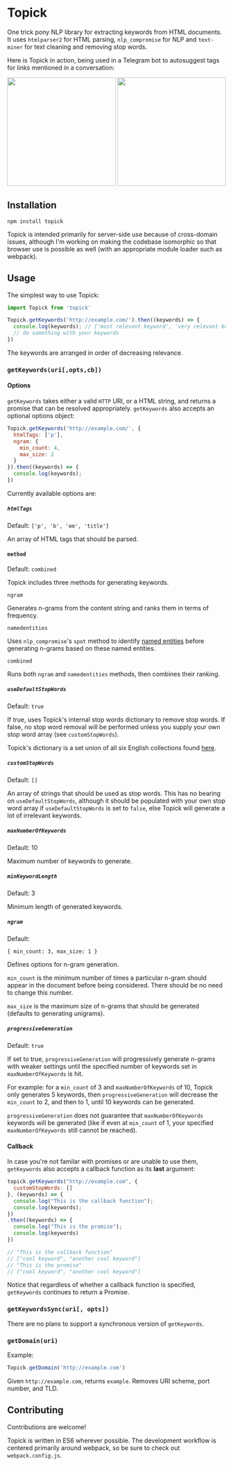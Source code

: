 # Topick

One trick pony NLP library for extracting keywords from HTML documents. It uses `htmlparser2` for HTML parsing, `nlp_compromise` for NLP and `text-miner` for text cleaning and removing stop words.

Here is Topick in action, being used in a Telegram bot to autosuggest tags for links mentioned in a conversation:

<img src="http://siawyoung.com/coding/2015-07-28-topick/mure-sneak-peek-1.jpg" width="250">
<img src="http://siawyoung.com/coding/2015-07-28-topick/mure-sneak-peek-2.jpg" width="250">

## Installation

`npm install topick`

Topick is intended primarily for server-side use because of cross-domain issues, although I'm working on making the codebase isomorphic so that browser use is possible as well (with an appropriate module loader such as webpack).

## Usage

The simplest way to use Topick:

```js
import Topick from 'topick'

Topick.getKeywords('http://example.com/').then((keywords) => {
  console.log(keywords); // ['most relevant keyword', 'very relevant keyword', 'somewhat relevant keyword']
  // do something with your keywords
})
```

The keywords are arranged in order of decreasing relevance.

### `getKeywords(uri[,opts,cb])`

#### Options

`getKeywords` takes either a valid `HTTP` URI, or a HTML string, and returns a promise that can be resolved appropriately. `getKeywords` also accepts an optional options object:

```js
Topick.getKeywords('http://example.com/', {
  htmlTags: ['p'],
  ngram: {
    min_count: 4,
    max_size: 2
  }
}).then((keywords) => {
  console.log(keywords);
})
```

Currently available options are:

##### `htmlTags`

Default: `['p', 'b', 'em', 'title']`

An array of HTML tags that should be parsed.

#### `method`

Default: `combined`

Topick includes three methods for generating keywords. 

`ngram`

Generates n-grams from the content string and ranks them in terms of frequency.

`namedentities`

Uses `nlp_compromise`'s `spot` method to identify [named entities](https://en.wikipedia.org/wiki/Named-entity_recognition) before generating n-grams based on these named entities.

`combined`

Runs both `ngram` and `namedentities` methods, then combines their ranking.

##### `useDefaultStopWords`

Default: `true`

If true, uses Topick's internal stop words dictionary to remove stop words. If false, no stop word removal will be performed unless you supply your own stop word array (see `customStopWords`).

Topick's dictionary is a set union of all six English collections found [here](https://code.google.com/p/stop-words/).

##### `customStopWords`

Default: `[]`

An array of strings that should be used as stop words. This has no bearing on `useDefaultStopWords`, although it should be populated with your own stop word array if `useDefaultStopWords` is set to `false`, else Topick will generate a lot of irrelevant keywords.

##### `maxNumberOfKeywords`

Default: 10

Maximum number of keywords to generate.

##### `minKeywordLength`

Default: 3

Minimum length of generated keywords.

##### `ngram`

Default:

```
{ min_count: 3, max_size: 1 }
```

Defines options for n-gram generation. 

`min_count` is the minimum number of times a particular n-gram should appear in the document before being considered. There should be no need to change this number.

`max_size` is the maximum size of n-grams that should be generated (defaults to generating unigrams).

##### `progressiveGeneration`

Default: `true`

If set to true, `progressiveGeneration` will progressively generate n-grams with weaker settings until the specified number of keywords set in `maxNumberOfKeywords` is hit.

For example: for a `min_count` of 3 and `maxNumberOfKeywords` of 10, Topick only generates 5 keywords, then `progressiveGeneration` will decrease the `min_count` to 2, and then to 1, until 10 keywords can be generated.

`progressiveGeneration` does not guarantee that `maxNumberOfKeywords` keywords will be generated (like if even at `min_count` of 1, your specified `maxNumberOfKeywords` still cannot be reached).

#### Callback

In case you're not familar with promises or are unable to use them, `getKeywords` also accepts a callback function as its **last** argument:

```js
topick.getKeywords("http://example.com", {
  customStopWords: []
}, (keywords) => {
  console.log("This is the callback function");
  console.log(keywords);
})
.then((keywords) => {
  console.log("This is the promise");
  console.log(keywords)
})

// "This is the callback function"
// ["cool keyword", "another cool keyword"]
// "This is the promise"
// ["cool keyword", "another cool keyword"]
```

Notice that regardless of whether a callback function is specified, `getKeywords` continues to return a Promise.

### `getKeywordsSync(uri[, opts])`

There are no plans to support a synchronous version of `getKeywords`.

### `getDomain(uri)`

Example:

```js
Topick.getDomain('http://example.com')
```

Given `http://example.com`, returns `example`. Removes URI scheme, port number, and TLD.

## Contributing

Contributions are welcome!

Topick is written in ES6 wherever possible. The development workflow is centered primarily around webpack, so be sure to check out `webpack.config.js`.
